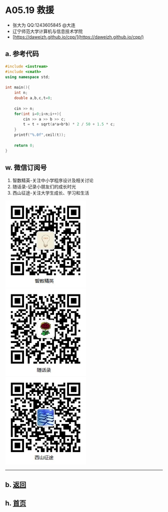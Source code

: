 # A05.19 救援 

- 张大为 QQ:1243605845 @大连
- 辽宁师范大学计算机与信息技术学院
- [https://daweizh.github.io/cpp/](https://daweizh.github.io/cpp/) 

## a. 参考代码

~~~cpp
#include <iostream>
#include <cmath>
using namespace std;

int main(){
    int n;
    double a,b,c,t=0;
    
    cin >> n;
    for(int i=0;i<n;i++){
        cin >> a >> b >> c;
        t = t + sqrt(a*a+b*b) * 2 / 50 + 1.5 * c;
    }
    printf("%.0f",ceil(t));
    
    return 0;   
} 
~~~


## w. 微信订阅号

1. 智数精英-关注中小学程序设计及相关讨论
2. 随话录-记录小朋友们的成长时光
2. 西山征途-关注大学生成长、学习和生活

![欢迎关注“智数精英”订阅号](../../assets/me/img/idea8.jpg)
![欢迎关注“随话录”订阅号](../../assets/me/img/shl8.jpg)
![欢迎关注“西山征途”订阅号](../../assets/me/img/xszt8.jpg)

----------

## b. [返回](../)
    
## h. [首页](../../)

 